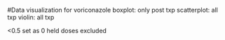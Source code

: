 #Data visualization for voriconazole
boxplot: only post txp
scatterplot: all txp
violin: all txp

<0.5 set as 0
held doses excluded
